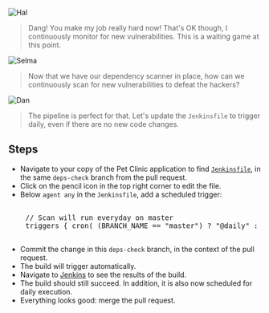 ![Hal](/online-devops-dojo/assets/online-devops-dojo/shift-security-left/hal.png)

> Dang! You make my job really hard now! That's OK though, I continuously monitor for new vulnerabilities.
> This is a waiting game at this point.  

![Selma](/online-devops-dojo/assets/online-devops-dojo/shift-security-left/selma.png)

> Now that we have our dependency scanner in place, how can we continuously scan for new vulnerabilities to defeat the hackers?

![Dan](/online-devops-dojo/assets/online-devops-dojo/shift-security-left/dan.png)

> The pipeline is perfect for that. Let's update the `Jenkinsfile` to trigger daily, even if there are no new code changes.

## Steps

* Navigate to your copy of the Pet Clinic application to find  [`Jenkinsfile`](https://[[HOST_SUBDOMAIN]]-9876-[[KATACODA_HOST]].environments.katacoda.com/#jenkinsfile), in the same `deps-check` branch from the pull request.
* Click on the pencil icon in the top right corner to edit the file.
* Below `agent any` in the `Jenkinsfile`, add a scheduled trigger:

<pre class="file" data-target="clipboard">

    // Scan will run everyday on master
    triggers { cron( (BRANCH_NAME == "master") ? "@daily" : "" ) }

</pre>

* Commit the change in this `deps-check` branch, in the context of the pull request.
* The build will trigger automatically.
* Navigate to [Jenkins](https://[[HOST_SUBDOMAIN]]-8080-[[KATACODA_HOST]].environments.katacoda.com/blue/organizations/jenkins/pet-clinic/activity) to see the results of the build.
* The build should still succeed. In addition, it is also now scheduled for daily execution.
* Everything looks good: merge the pull request.
